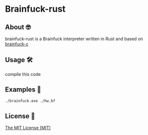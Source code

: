 # Brainfuck-rust

## About 🤓

brainfuck-rust is a Brainfuck interpreter written in Rust and based on [brainfuck-c](https://github.com/kgabis/brainfuck-c)

## Usage 🛠️

compile this code

## Examples 🤔

```bash
./brainfuck.exe ./hw.bf
```

## License 📄

[The MIT License (MIT)](http://opensource.org/licenses/mit-license.php)
